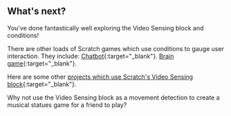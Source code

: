 ## What's next?

You've done fantastically well exploring the Video Sensing block and conditions!

There are other loads of Scratch games which use conditions to gauge user interaction. They include:
[Chatbot](https://projects.raspberrypi.org/en/projects/chatbot){:target="_blank"}.
[Brain game](https://projects.raspberrypi.org/en/projects/brain-game){:target="_blank"}.

Here are some other [projects which use Scratch's Video Sensing block](https://scratch.mit.edu/studios/201435){:target="_blank"}.

Why not use the Video Sensing block as a movement detection to create a musical statues game for a friend to play?

